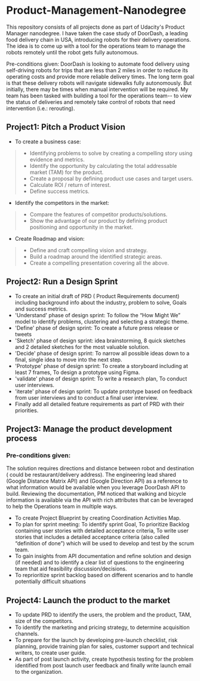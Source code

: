 # Product-Management-Nanodegree
This repository consists of all projects done as part of Udacity's Product Manager nanodegree. I have taken the case study of DoorDash, a leading food delivery chain in USA, introducing robots for their delivery operations. The idea is to come up with a tool for the operations team to manage the robots remotely until the robot gets fully autonomous.

Pre-conditions given: DoorDash is looking to automate food delivery using self-driving robots for trips that are less than 2 miles in order to reduce its operating costs and provide more reliable delivery times. The long term goal is that these delivery robots will navigate sidewalks fully autonomously. But initially, there may be times when manual intervention will be required. My team has been tasked with building a tool for the operations team-- to view the status of deliveries and remotely take control of robots that need intervention (i.e.: rerouting).

## Project1: Pitch a Product Vision

* To create a business case:
>- Identifying problems to solve by creating a compelling story using evidence and metrics.
>- Identify the opportunity by calculating the total addressable market (TAM) for the product.
>- Create a proposal by defining product use cases and target users.
>- Calculate ROI / return of interest.
>- Define success metrics.

- Identify the competitors in the market:

>- Compare the features of competitor products/solutions.
>- Show the advantage of our product by defining product positioning and opportunity in the market.

- Create Roadmap and vision:

>- Define and craft compelling vision and strategy.
>- Build a roadmap around the identified strategic areas.
>- Create a compelling presentation covering all the above.

## Project2: Run a Design Sprint

- To create an initial draft of PRD ( Product Requirements document) including background info about the industry, problem to solve, Goals and success metrics.
- 'Understand' phase of design sprint: To follow the “How Might We” model to identify problems, clustering and selecting a strategic theme.
- 'Define' phase of design sprint: To create a future press release or tweets
- 'Sketch' phase of design sprint: idea brainstorming, 8 quick sketches and 2 detailed sketches for the most valuable solution.
- 'Decide' phase of design sprint: To narrow all possible ideas down to a final, single idea to move into the next step.
- 'Prototype' phase of design sprint: To create a storyboard including at least 7 frames, To design a prototype using Figma.
- 'validate' phase of design sprint: To write a research plan, To conduct user interviews.
- 'iterate' phase of design sprint: To update prototype based on feedback from user interviews and to conduct a final user interview.
- Finally add all detailed feature requirements as part of PRD with their priorities.

## Project3: Manage the product development process

### Pre-conditions given:
The solution requires directions and distance between robot and destination ( could be restaurant/delivery address). The engineering lead shared (Google Distance Matrix API) and (Google Direction API) as a reference to what information would be available when you leverage DoorDash API to build. Reviewing the documentation, PM noticed that walking and bicycle information is available via the API with rich attributes that can be leveraged to help the Operations team in multiple ways.

- To create Project Blueprint by creating Coordination Activities Map.
- To plan for sprint meeting: To identify sprint Goal, To prioritize Backlog containing user stories with detailed acceptance criteria, To write user stories that includes a detailed acceptance criteria (also called “definition of done”) which will be used to develop and test by the scrum team.
- To gain insights from API documentation and refine solution and design (if needed) and to identify a clear list of questions to the engineering team that aid feasibility discussion/decisions.
- To reprioritize sprint backlog based on different scenarios and to handle potentially difficult situations

## Project4: Launch the product to the market

- To update PRD to identify the users, the problem and the product, TAM, size of the competitors.
- To identify the marketing and pricing strategy, to determine acquisition channels.
- To prepare for the launch by developing pre-launch checklist, risk planning, provide training plan for sales, customer support and technical writers, to create user guide.
- As part of post launch activity, create hypothesis testing for the problem identified from post launch user feedback and finally write launch email to the organization.
